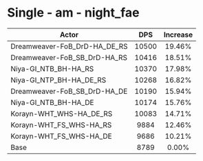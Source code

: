 # Single - am - night_fae
| Actor | DPS | Increase |
|---|:---:|:---:|
|Dreamweaver-FoB_DrD-HA_DE_RS|10500|19.46%|
|Dreamweaver-FoB_SB_DrD-HA_RS|10416|18.51%|
|Niya-GI_NTB_BH-HA_RS|10370|17.98%|
|Niya-GI_NTP_BH-HA_DE_RS|10268|16.82%|
|Dreamweaver-FoB_SB_DrD-HA_DE|10190|15.94%|
|Niya-GI_NTB_BH-HA_DE|10174|15.76%|
|Korayn-WHT_WHS-HA_DE_RS|10083|14.71%|
|Korayn-WHT_FS_WHS-HA_RS|9884|12.46%|
|Korayn-WHT_FS_WHS-HA_DE|9686|10.21%|
|Base|8789|0.00%|

